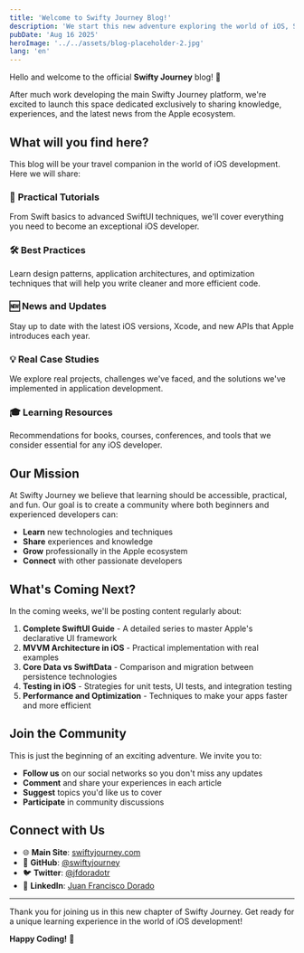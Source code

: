 ```yaml
---
title: 'Welcome to Swifty Journey Blog!'
description: 'We start this new adventure exploring the world of iOS, Swift and SwiftUI. Discover what you can expect from this blog and join our developer community.'
pubDate: 'Aug 16 2025'
heroImage: '../../assets/blog-placeholder-2.jpg'
lang: 'en'
---
```


Hello and welcome to the official **Swifty Journey** blog! 🎉

After much work developing the main Swifty Journey platform, we're excited to launch this space dedicated exclusively to sharing knowledge, experiences, and the latest news from the Apple ecosystem.

## What will you find here?

This blog will be your travel companion in the world of iOS development. Here we will share:

### 📱 **Practical Tutorials**
From Swift basics to advanced SwiftUI techniques, we'll cover everything you need to become an exceptional iOS developer.

### 🛠️ **Best Practices**
Learn design patterns, application architectures, and optimization techniques that will help you write cleaner and more efficient code.

### 🆕 **News and Updates**
Stay up to date with the latest iOS versions, Xcode, and new APIs that Apple introduces each year.

### 💡 **Real Case Studies**
We explore real projects, challenges we've faced, and the solutions we've implemented in application development.

### 🎓 **Learning Resources**
Recommendations for books, courses, conferences, and tools that we consider essential for any iOS developer.

## Our Mission

At Swifty Journey we believe that learning should be accessible, practical, and fun. Our goal is to create a community where both beginners and experienced developers can:

- **Learn** new technologies and techniques
- **Share** experiences and knowledge
- **Grow** professionally in the Apple ecosystem
- **Connect** with other passionate developers

## What's Coming Next?

In the coming weeks, we'll be posting content regularly about:

1. **Complete SwiftUI Guide** - A detailed series to master Apple's declarative UI framework
2. **MVVM Architecture in iOS** - Practical implementation with real examples
3. **Core Data vs SwiftData** - Comparison and migration between persistence technologies
4. **Testing in iOS** - Strategies for unit tests, UI tests, and integration testing
5. **Performance and Optimization** - Techniques to make your apps faster and more efficient

## Join the Community

This is just the beginning of an exciting adventure. We invite you to:

- **Follow us** on our social networks so you don't miss any updates
- **Comment** and share your experiences in each article
- **Suggest** topics you'd like us to cover
- **Participate** in community discussions

## Connect with Us

- 🌐 **Main Site**: [swiftyjourney.com](https://swiftyjourney.com)
- 🐙 **GitHub**: [@swiftyjourney](https://github.com/swiftyjourney)
- 🐦 **Twitter**: [@jfdoradotr](https://x.com/jfdoradotr)
- 💼 **LinkedIn**: [Juan Francisco Dorado](https://linkedin.com/in/juanfranciscodoradotorres)

---

Thank you for joining us in this new chapter of Swifty Journey. Get ready for a unique learning experience in the world of iOS development!

**Happy Coding!** 🚀